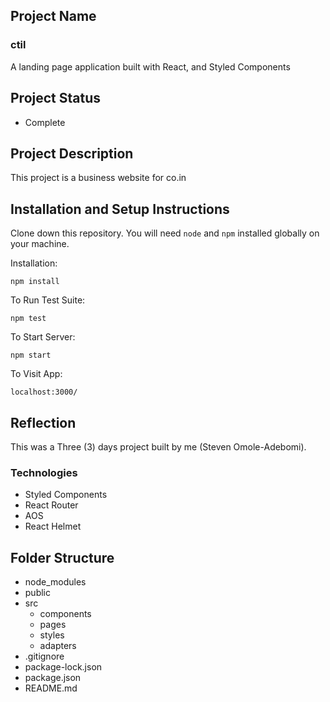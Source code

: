 ## Project Name

### ctil

A landing page application built with React, and Styled Components

## Project Status
- Complete

## Project Description

This project is a business website for co.in


## Installation and Setup Instructions

Clone down this repository. You will need `node` and `npm` installed globally on your machine.  

Installation:

`npm install`  

To Run Test Suite:  

`npm test`  

To Start Server:

`npm start`  

To Visit App:

`localhost:3000/`  

## Reflection 

This was a Three (3) days project built by me (Steven Omole-Adebomi). 

### Technologies
 - Styled Components
 - React Router
 - AOS
 - React Helmet

## Folder Structure

- node_modules
- public
- src
    - components
    - pages
    - styles
    - adapters
- .gitignore
- package-lock.json
- package.json
- README.md